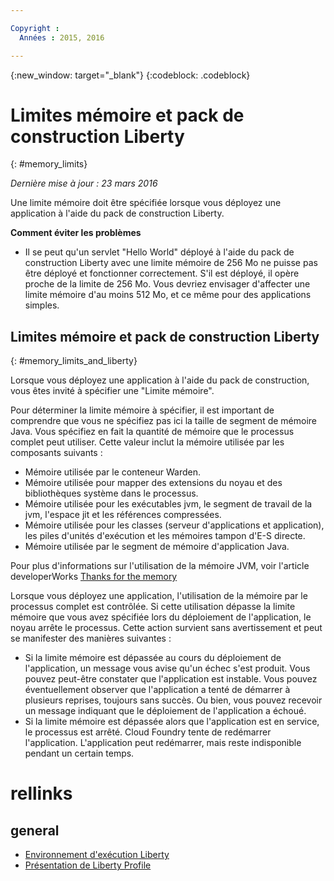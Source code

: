 ```yaml
---

Copyright :
  Années : 2015, 2016

---
```


{:new_window: target="_blank"}
{:codeblock: .codeblock}

# Limites mémoire et pack de construction Liberty
{: #memory_limits}

*Dernière mise à jour : 23 mars 2016*

Une limite mémoire doit être spécifiée lorsque vous déployez une application à l'aide du pack de construction
Liberty.

**Comment éviter les problèmes**

* Il se peut qu'un servlet "Hello World" déployé à l'aide du pack de construction
Liberty avec une limite mémoire de 256 Mo ne puisse pas être déployé et fonctionner correctement. S'il est déployé, il opère proche de la limite de
256 Mo. Vous devriez envisager d'affecter une limite mémoire d'au moins 512 Mo, et ce même pour des applications simples.

## Limites mémoire et pack de construction Liberty
{: #memory_limits_and_liberty}


Lorsque vous déployez une
application à l'aide du pack de construction, vous êtes invité à spécifier une "Limite mémoire".

Pour déterminer la limite mémoire à spécifier, il est important de comprendre que vous ne spécifiez pas ici la taille de segment de mémoire Java. Vous spécifiez en fait la quantité de mémoire que le processus complet peut utiliser. Cette valeur inclut la mémoire utilisée par les composants suivants :

* Mémoire utilisée par le conteneur Warden.
* Mémoire utilisée pour mapper des extensions du noyau et des bibliothèques système dans le processus.
* Mémoire utilisée pour les exécutables jvm, le segment de travail de la jvm,
l'espace jit et les références compressées.
* Mémoire utilisée pour les classes (serveur d'applications et application), les piles d'unités d'exécution et les mémoires tampon d'E-S directe.
* Mémoire utilisée par le segment de mémoire d'application Java.

Pour plus d'informations sur l'utilisation de la mémoire JVM, voir l'article developerWorks [Thanks for the memory](http://www.ibm.com/developerworks/library/j-nativememory-linux/)

Lorsque vous déployez une
application, l'utilisation de la mémoire par le processus complet est contrôlée. Si cette utilisation dépasse la limite mémoire que vous avez spécifiée lors du déploiement de l'application, le noyau arrête le processus. Cette action survient sans avertissement et peut se manifester des manières suivantes :

* Si la limite mémoire est dépassée au cours du déploiement de l'application, un message vous avise qu'un échec s'est produit. Vous pouvez peut-être constater que l'application est instable. Vous pouvez éventuellement observer que l'application a tenté de démarrer à plusieurs reprises, toujours sans succès. Ou bien, vous pouvez recevoir un message indiquant que le déploiement de l'application a échoué.
* Si la limite mémoire est dépassée alors que l'application est en service,
le processus est arrêté. Cloud Foundry tente de redémarrer l'application. L'application peut redémarrer, mais reste indisponible pendant un certain temps.

# rellinks
## general
* [Environnement d'exécution Liberty](index.html)
* [Présentation de Liberty Profile](http://www-01.ibm.com/support/knowledgecenter/SSAW57_8.5.5/com.ibm.websphere.wlp.nd.doc/ae/cwlp_about.html)
